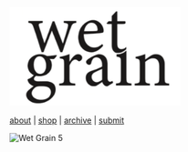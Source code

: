 

<p align="left">
  <img src="Wet-grain.png" width="300">
</p>



[about](about.md)  |  [shop](shop.md)  |  [archive](archive.md)  |  [submit](submit.md)

![Wet Grain 5](IMG_0694.jpeg)


